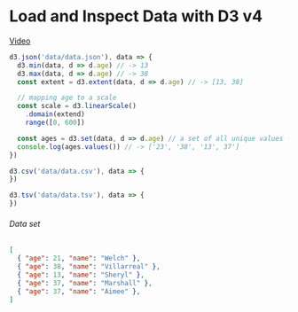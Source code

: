 # Load and Inspect Data with D3 v4
[Video](https://egghead.io/lessons/d3-load-and-inspect-data-with-d3-v4)

```js
d3.json('data/data.json'), data => {
  d3.min(data, d => d.age) // -> 13
  d3.max(data, d => d.age) // -> 38
  const extent = d3.extent(data, d => d.age) // -> [13, 38]

  // mapping age to a scale
  const scale = d3.linearScale()
    .domain(extend)
    range([0, 600])

  const ages = d3.set(data, d => d.age) // a set of all unique values -> {$23: '23', $38: '38', $13: '13', $37: '37'}
  console.log(ages.values()) // -> ['23', '38', '13', 37']
})

d3.csv('data/data.csv'), data => {
})

d3.tsv('data/data.tsv'), data => {
})

```

###### Data set
```json
[
  { "age": 21, "name": "Welch" },
  { "age": 38, "name": "Villarreal" },
  { "age": 13, "name": "Sheryl" },
  { "age": 37, "name": "Marshall" },
  { "age": 37, "name": "Aimee" },
]
```
